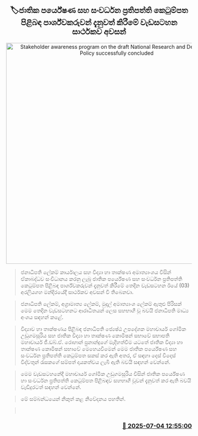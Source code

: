 <p align='center'><b><h2 align='center' title='Stakeholder awareness program on the draft National Research and Development Policy successfully concluded'>🏷ජාතික පර්යේෂණ සහ සංවර්ධන ප්‍රතිපත්ති කෙටුම්පත පිළිබඳ පාර්ශ්වකරුවන් දැනුවත් කිරීමේ වැඩසටහන සාර්ථකව අවසන්</h2></b></p>
<p align='center'><img src='https://helakuru.sgp1.cdn.digitaloceanspaces.com/esana/images/lib/gomika-um.jpg' width='600' alt='Stakeholder awareness program on the draft National Research and Development Policy successfully concluded'></p>

> ජනාධිපති ලේකම් කාර්යාලය සහ විද්‍යා හා තාක්ෂණ අමාත්‍යාංශය විසින් ඒකාබද්ධව සංවිධානය කරනු ලැබු ජාතික පර්යේෂණ සහ සංවර්ධන ප්‍රතිපත්ති කෙටුම්පත පිළිබඳ පාර්ශ්වකරුවන් දැනුවත් කිරීමේ තෙදින වැඩසටහන ඊයේ (03) අරලියගහ මන්දිරයේදී සාර්ථකව අවසන් වී තිබෙනවා.

> ජනාධිපති ලේකම්, අග්‍රාමාත්‍ය ලේකම්, මුදල් අමාත්‍යාංශ ලේකම් ඇතුළු පිරිසක් මෙම තෙදින වැඩසටහනට ආරාධිතයන් ලෙස සහභාගී වූ බවයි ජනාධිපති මාධ්‍ය අංශය සඳහන් කළේ.

> විද්‍යාව හා තාක්ෂණය පිළිබඳ ජනාධිපති ජ්‍යෙෂ්ඨ උපදේශක මහාචාර්ය ගෝමික උඩුගමසූරිය සහ ජාතික විද්‍යා හා තාක්ෂණ කොමිෂන් සභාවේ සභාපති මහාචාර්ය ජී.ඩබ්.ඒ. රොහාන් ප්‍රනාන්දුගේ මැදිහත්වීම යටතේ ජාතික විද්‍යා හා තාක්ෂණ කොමිෂන් සභාවේ මෙහෙයවීමෙන් මෙම ජාතික පර්යේෂණ සහ සංවර්ධන ප්‍රතිපත්ති කෙටුම්පත සකස් කර ඇති අතර, ඒ සඳහා දෙස් විදෙස් විද්වතුන් රැසකගේ සම්පත් දායකත්වය ලැබී ඇති බවයි සඳහන් වෙන්නේ.

> මෙම වැඩසටහනේදී මහාචාර්ය ගෝමික උඩුගමසූරිය විසින් ජාතික පර්යේෂණ හා සංවර්ධන ප්‍රතිපත්ති කෙටුම්පත පිළිබඳව සහභාගී වූවන් දැනුවත් කර ඇති බවයි වැඩිදුරටත් සඳහන් වෙන්නේ.

> මේ සම්බන්ධයෙන් නිකුත් කළ නිවේදනය පහතින්.

>  



<h3 align='right'><a href='https://www.helakuru.lk/esana/p/111579/'>📅 2025-07-04 12:55:00</a></h3>
